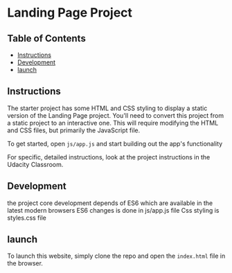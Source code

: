 # Landing Page Project

## Table of Contents

* [Instructions](#instructions)
* [Development](#Development)
* [launch](#launch)

## Instructions

The starter project has some HTML and CSS styling to display a static version of the Landing Page project. You'll need to convert this project from a static project to an interactive one. This will require modifying the HTML and CSS files, but primarily the JavaScript file.

To get started, open `js/app.js` and start building out the app's functionality

For specific, detailed instructions, look at the project instructions in the Udacity Classroom.

## Development
the project core development depends of ES6 which are available in the latest modern browsers
ES6 changes is done in js/app.js file
Css styling is styles.css file 

## launch 
To launch this website, simply clone the repo and open the `index.html` file in the browser. 
